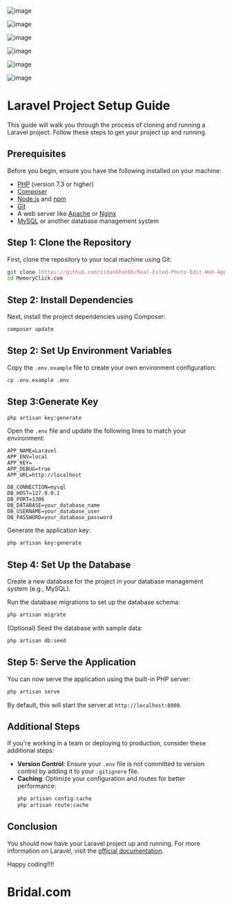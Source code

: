 ![image](https://github.com/user-attachments/assets/31290eb7-a72f-4289-ba5f-65c11702ef92)




![image](https://github.com/user-attachments/assets/feed1174-782b-46be-90ea-8465a5ec8a87)



![image](https://github.com/user-attachments/assets/50da23ff-2ff2-42da-9738-ad1471e263f8)



![image](https://github.com/user-attachments/assets/e3288a8e-9d5a-47de-81d9-e9449ff16724)


![image](https://github.com/user-attachments/assets/38228525-7bfa-4a30-ad22-3ae9629995f0)


![image](https://github.com/user-attachments/assets/b8464583-21f3-491d-bf3b-7cf69e58d12d)

# Laravel Project Setup Guide

This guide will walk you through the process of cloning and running a Laravel project. Follow these steps to get your project up and running.

## Prerequisites

Before you begin, ensure you have the following installed on your machine:

- [PHP](https://www.php.net/downloads.php) (version 7.3 or higher)
- [Composer](https://getcomposer.org/download/)
- [Node.js](https://nodejs.org/) and [npm](https://www.npmjs.com/get-npm)
- [Git](https://git-scm.com/downloads)
- A web server like [Apache](https://httpd.apache.org/download.cgi) or [Nginx](https://nginx.org/en/download.html)
- [MySQL](https://dev.mysql.com/downloads/installer/) or another database management system

## Step 1: Clone the Repository

First, clone the repository to your local machine using Git:

```bash
git clone [https://github.com/zidankhan86/Real-Ested-Photo-Edit-Web-App.git](https://github.com/NexCoreIT/MemoryClick.com.git)
cd MemoryClick.com
```

## Step 2: Install Dependencies

Next, install the project dependencies using Composer:

```bash
composer update
```

## Step 2: Set Up Environment Variables

Copy the `.env.example` file to create your own environment configuration:

```bash
cp .env.example .env
```

## Step 3:Generate Key

```bash
php artisan key:generate
```

Open the `.env` file and update the following lines to match your environment:

```env
APP_NAME=Laravel
APP_ENV=local
APP_KEY=
APP_DEBUG=true
APP_URL=http://localhost

DB_CONNECTION=mysql
DB_HOST=127.0.0.1
DB_PORT=3306
DB_DATABASE=your_database_name
DB_USERNAME=your_database_user
DB_PASSWORD=your_database_password
```

Generate the application key:

```bash
php artisan key:generate
```

## Step 4: Set Up the Database

Create a new database for the project in your database management system (e.g., MySQL).

Run the database migrations to set up the database schema:

```bash
php artisan migrate
```

(Optional) Seed the database with sample data:

```bash
php artisan db:seed
```

## Step 5: Serve the Application

You can now serve the application using the built-in PHP server:

```bash
php artisan serve
```

By default, this will start the server at `http://localhost:8000`.

## Additional Steps

If you're working in a team or deploying to production, consider these additional steps:

- **Version Control**: Ensure your `.env` file is not committed to version control by adding it to your `.gitignore` file.
- **Caching**: Optimize your configuration and routes for better performance:
  ```bash
  php artisan config:cache
  php artisan route:cache
  ```

## Conclusion

You should now have your Laravel project up and running. For more information on Laravel, visit the [official documentation](https://laravel.com/docs).

Happy coding!!!!
# Bridal.com
